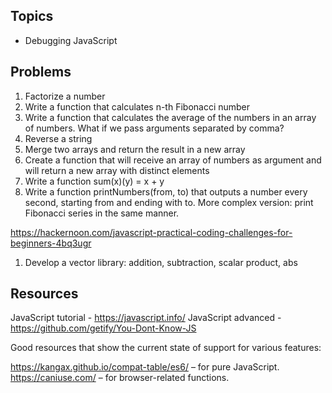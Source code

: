 ## Topics
* Debugging JavaScript

## Problems

1. Factorize a number
1. Write a function that calculates n-th Fibonacci number
1. Write a function that calculates the average of the numbers in an array of numbers. What if we pass arguments separated by comma?
1. Reverse a string
1. Merge two arrays and return the result in a new array
1. Create a function that will receive an array of numbers as argument and will return a new array with distinct elements
1. Write a function sum(x)(y) = x + y
1. Write a function printNumbers(from, to) that outputs a number every second, starting from and ending with to. More complex version: print Fibonacci series in the same manner.

https://hackernoon.com/javascript-practical-coding-challenges-for-beginners-4bq3ugr

1. Develop a vector library: addition, subtraction, scalar product, abs

## Resources
JavaScript tutorial - https://javascript.info/
JavaScript advanced - https://github.com/getify/You-Dont-Know-JS

Good resources that show the current state of support for various features:

https://kangax.github.io/compat-table/es6/ – for pure JavaScript.
https://caniuse.com/ – for browser-related functions.
